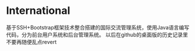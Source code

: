 # International
基于SSH+Bootstrap框架技术整合搭建的国际交流管理系统，使用Java语言编写代码，分为前台用户系统和后台管理系统。
以后在github的桌面版的历史记录里不要再随便乱点revert

